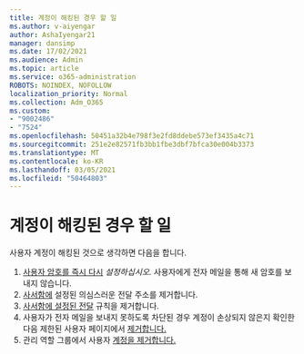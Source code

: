 ```yaml
---
title: 계정이 해킹된 경우 할 일
ms.author: v-aiyengar
author: AshaIyengar21
manager: dansimp
ms.date: 17/02/2021
ms.audience: Admin
ms.topic: article
ms.service: o365-administration
ROBOTS: NOINDEX, NOFOLLOW
localization_priority: Normal
ms.collection: Adm_O365
ms.custom:
- "9002486"
- "7524"
ms.openlocfilehash: 50451a32b4e798f3e2fd8ddebe573ef3435a4c71
ms.sourcegitcommit: 251e2e82571fb3bb1fbe3dbf7bfca30e004b3373
ms.translationtype: MT
ms.contentlocale: ko-KR
ms.lasthandoff: 03/05/2021
ms.locfileid: "50464803"
---
```

# <a name="what-to-do-when-an-account-is-hacked"></a>계정이 해킹된 경우 할 일

사용자 계정이 해킹된 것으로 생각하면 다음을 합니다.

1. [사용자 암호를 즉시 다시](https://go.microsoft.com/fwlink/?linkid=2103704) *설정하십시오.* 사용자에게 전자 메일을 통해 새 암호를 보내지 않습니다.
1. [사서함에](https://go.microsoft.com/fwlink/?linkid=2103705) 설정된 의심스러운 전달 주소를 제거합니다.
1. [사서함에 설정된 전달](https://go.microsoft.com/fwlink/?linkid=2103706) 규칙을 제거합니다.
1. 사용자가 전자 메일을 보내지 못하도록 차단된 경우 계정이 손상되지 않은지 확인한 다음 제한된 사용자 페이지에서 [제거합니다.](https://go.microsoft.com/fwlink/?linkid=2103706)
1. 관리 역할 그룹에서 사용자 [계정을 제거합니다.](https://go.microsoft.com/fwlink/?linkid=2092294)